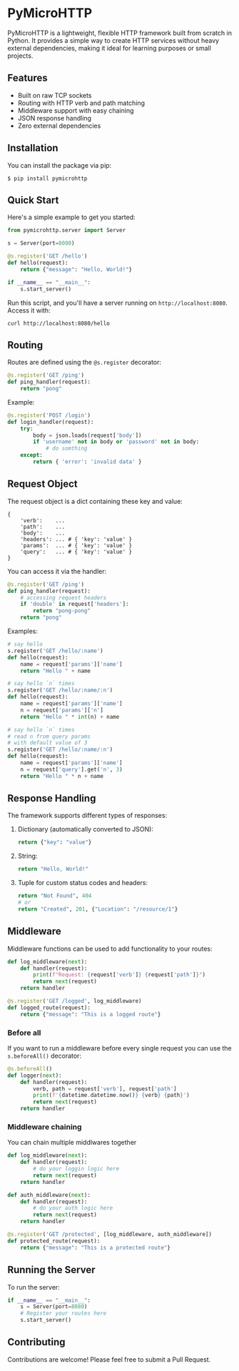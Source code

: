 # PyMicroHTTP

PyMicroHTTP is a lightweight, flexible HTTP framework built from scratch in Python. It provides a simple way to create HTTP services without heavy external dependencies, making it ideal for learning purposes or small projects.

## Features

- Built on raw TCP sockets
- Routing with HTTP verb and path matching
- Middleware support with easy chaining
- JSON response handling
- Zero external dependencies

## Installation

You can install the package via pip:
```
$ pip install pymicrohttp
```

## Quick Start

Here's a simple example to get you started:

```python
from pymicrohttp.server import Server

s = Server(port=8080)

@s.register('GET /hello')
def hello(request):
    return {"message": "Hello, World!"}

if __name__ == "__main__":
    s.start_server()
```

Run this script, and you'll have a server running on `http://localhost:8080`. Access it with:

```
curl http://localhost:8080/hello
```

## Routing

Routes are defined using the `@s.register` decorator:

```python
@s.register('GET /ping')
def ping_handler(request):
    return "pong"
```

Example:

```python
@s.register('POST /login')
def login_handler(request):
    try:
        body = json.loads(request['body'])
        if 'username' not in body or 'password' not in body:
            # do somthing
    except:
        return { 'error': 'invalid data' }
```

## Request Object

The request object is a dict containing these key and value:
```
{
    'verb':    ...
    'path':    ...
    'body':    ...
    'headers': ... # { 'key': 'value' }
    'params':  ... # { 'key': 'value' }
    'query':   ... # { 'key': 'value' }
}
```

You can access it via the handler:
```py
@s.register('GET /ping')
def ping_handler(request):
    # accessing request headers
    if 'double' in request['headers']:
        return "pong-pong"
    return "pong"
```

Examples:
```py
# say hello
s.register('GET /hello/:name')
def hello(request):
    name = request['params']['name']
    return "Hello " + name
```

```py
# say hello `n` times
s.register('GET /hello/:name/:n')
def hello(request):
    name = request['params']['name']
    n = request['params']['n']
    return "Hello " * int(n) + name
```

```py
# say hello `n` times
# read n from query params
# with default value of 3
s.register('GET /hello/:name/:n')
def hello(request):
    name = request['params']['name']
    n = request['query'].get('n', 3)
    return "Hello " * n + name
```

## Response Handling

The framework supports different types of responses:

1. Dictionary (automatically converted to JSON):
   ```python
   return {"key": "value"}
   ```

2. String:
   ```python
   return "Hello, World!"
   ```

3. Tuple for custom status codes and headers:
   ```python
   return "Not Found", 404
   # or
   return "Created", 201, {"Location": "/resource/1"}
   ```


## Middleware
Middleware functions can be used to add functionality to your routes:

```python
def log_middleware(next):
    def handler(request):
        print(f"Request: {request['verb']} {request['path']}")
        return next(request)
    return handler

@s.register('GET /logged', log_middleware)
def logged_route(request):
    return {"message": "This is a logged route"}
```

### Before all

If you want to run a middleware before every single request you can use the `s.beforeAll()` decorator:
```py
@s.beforeAll()
def logger(next):
    def handler(request):
        verb, path = request['verb'], request['path']
        print(f'{datetime.datetime.now()} {verb} {path}')
        return next(request)
    return handler
```

### Middleware chaining
You can chain multiple middlwares together
```py
def log_middleware(next):
    def handler(request):
        # do your loggin logic here
        return next(request)
    return handler

def auth_middleware(next):
    def handler(request):
        # do your auth logic here
        return next(request)
    return handler

@s.register('GET /protected', [log_middleware, auth_middleware])
def protected_route(request):
    return {"message": "This is a protected route"}
```

## Running the Server

To run the server:

```python
if __name__ == "__main__":
    s = Server(port=8080)
    # Register your routes here
    s.start_server()
```

## Contributing

Contributions are welcome! Please feel free to submit a Pull Request.
